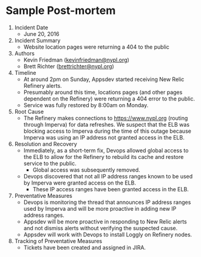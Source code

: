 # Sample Post-mortem

1. Incident Date
   - June 20, 2016
2. Incident Summary
   - Website location pages were returning a 404 to the public
3. Authors
   - Kevin Friedman (kevinfriedman@nypl.org)
   - Brett Richter (brettrichter@nypl.org)
4. Timeline
   - At around 2pm on Sunday, Appsdev started receiving New Relic Refinery alerts.
   - Presumably around this time, locations pages (and other pages dependent on the Refinery) were returning a 404 error to the public.
   - Service was fully restored by 8:00am on Monday.
5. Root Cause
   - The Refinery makes connections to https://www.nypl.org (routing through Imperva) for data refreshes. We suspect that the ELB was blocking access to Imperva during the time of this outage because Imperva was using an IP address not granted access in the ELB.
6. Resolution and Recovery
   - Immediately, as a short-term fix, Devops allowed global access to the ELB to allow for the Refinery to rebuild its cache and restore service to the public.
     - Global access was subsequently removed.
   - Devops discovered that not all IP address ranges known to be used by Imperva were granted access on the ELB.
     - These IP access ranges have been granted access in the ELB.
7. Preventative Measures
   - Devops is monitoring the thread that announces IP address ranges used by Imperva and will be more proactive in adding new IP address ranges.
   - Appsdev will be more proactive in responding to New Relic alerts and not dismiss alerts without verifying the suspected cause.
   - Appsdev will work with Devops to install Loggly on Refinery nodes.
8. Tracking of Preventative Measures
   - Tickets have been created and assigned in JIRA.
